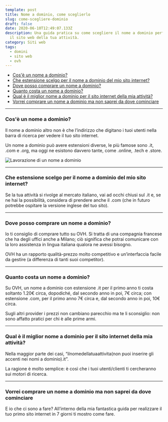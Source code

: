 ```yaml
---
template: post
title: Nome a dominio, come sceglierlo
slug: come-scegliere-dominio
draft: false
date: 2020-06-10T12:49:07.133Z
description: Una guida pratica su come scegliere il nome a dominio perfetto per
  il sito web della tua attività.
category: Siti web
tags:
  - domini
  - sito web
  - ovh
---
```

* [Cos'è un nome a dominio?](#cos%C3%A8-un-nome-a-dominio)
* [Che estensione scelgo per il nome a dominio del mio sito internet?](#che-estensione-scelgo-per-il-nome-a-dominio-del-mio-sito-internet)
* [Dove posso comprare un nome a dominio?](#dove-posso-comprare-un-nome-a-dominio)
* [Quanto costa un nome a dominio?](#quanto-costa-un-nome-a-dominio)
* [Qual è il miglior nome a dominio per il sito internet della mia attività?](#qual-%C3%A8-il-miglior-nome-a-dominio-per-il-sito-internet-della-mia-attivit%C3%A0)
* [Vorrei comprare un nome a dominio ma non saprei da dove cominciare](#vorrei-comprare-un-nome-a-dominio-ma-non-saprei-da-dove-cominciare)

***

### Cos'è un nome a dominio?

Il nome a dominio altro non è che l’indirizzo che digitano i tuoi utenti nella barra di ricerca per vedere il tuo sito internet. 

Un nome a dominio può avere estensioni diverse, le più famose sono .it, .com e .org, ma oggi ne esistono davvero tante, come .online, .tech e .store.

![Lavorazione di un nome a dominio](/media/pablo-workshop.png)

***

### Che estensione scelgo per il nome a dominio del mio sito internet?

Se la tua attività si rivolge al mercato italiano, vai ad occhi chiusi sul .it e, se ne hai la possibilità, considera di prendere anche il .com (che in futuro potrebbe ospitare la versione inglese del tuo sito).

***

### Dove posso comprare un nome a dominio?

Io ti consiglio di comprare tutto su OVH. Si tratta di una compagnia francese che ha degli uffici anche a Milano; ciò significa che potrai comunicare con la loro assistenza in lingua italiana qualora ne avessi bisogno. 

OVH ha un rapporto qualità-prezzo molto competitivo e un’interfaccia facile da gestire (a differenza di tanti suoi competitor). 

***

### Quanto costa un nome a dominio?

Su OVH, un nome a dominio con estensione .it per il primo anno ti costa soltanto 1.20€ circa, dopodiché, dal secondo anno in poi, 7€ circa; con estensione .com, per il primo anno 7€ circa e, dal secondo anno in poi, 10€ circa. 

Sugli altri provider i prezzi non cambiano parecchio ma te li sconsiglio: non sono affatto pratici per chi è alle prime armi. 

***

### Qual è il miglior nome a dominio per il sito internet della mia attività?

Nella maggior parte dei casi, “ilnomedellatuaattivita(non puoi inserire gli accenti nei nomi a dominio).it”. 

La ragione è molto semplice: è così che i tuoi utenti/clienti ti cercheranno sui motori di ricerca.

***

### Vorrei comprare un nome a dominio ma non saprei da dove cominciare

E io che ci sono a fare? All’interno della mia fantastica guida per realizzare il tuo primo sito internet in 7 giorni ti mostro come fare.